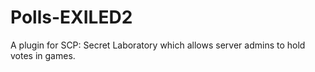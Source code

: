 # Polls-EXILED2
A plugin for SCP: Secret Laboratory which allows server admins to hold votes in games.
